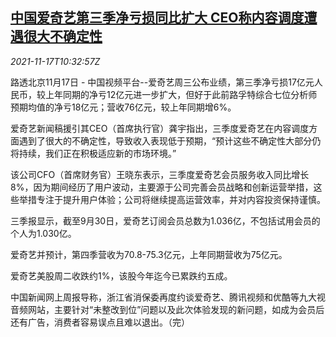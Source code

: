 <!--1637146862000-->
[中国爱奇艺第三季净亏损同比扩大 CEO称内容调度遭遇很大不确定性](https://cn.reuters.com/article/china-qiyi-loss-ceo-1117-idCNKBS2I20WD)
------

<div><i>2021-11-17T10:32:57Z</i></div><p>路透北京11月17日 - 中国视频平台--爱奇艺周三公布业绩，第三季净亏损17亿元人民币，较上年同期的净亏12亿元进一步扩大，但好于此前路孚特综合七位分析师预期均值的净亏18亿元；营收76亿元，较上年同期增6%。</p><p>爱奇艺新闻稿援引其CEO（首席执行官）龚宇指出，三季度爱奇艺在内容调度方面遇到了很大的不确定性，导致收入表现低于预期，“预计这些不确定性大部分仍将持续，我们正在积极适应新的市场环境。”</p><p>该公司CFO（首席财务官）王晓东表示，三季度爱奇艺会员服务收入同比增长8%，因为期间经历了用户波动，主要源于公司完善会员战略和创新运营举措，这些举措专注于提升用户体验；公司将继续提高运营效率，并对内容投资保持谨慎。</p><p>三季报显示，截至9月30日，爱奇艺订阅会员总数为1.036亿，不包括试用会员的个人为1.030亿。</p><p>爱奇艺并预计，第四季营收为70.8-75.3亿元，上年同期营收为75亿元。</p><p>爱奇艺美股周二收跌约1%，该股今年迄今已累跌约五成。</p><p>中国新闻网上周报导称，浙江省消保委再度约谈爱奇艺、腾讯视频和优酷等九大视音频网站，主要针对“未整改到位”问题以及此次体验发现的新问题，如成为会员后还有广告，消费者容易误点且难以退出。（完）</p>
